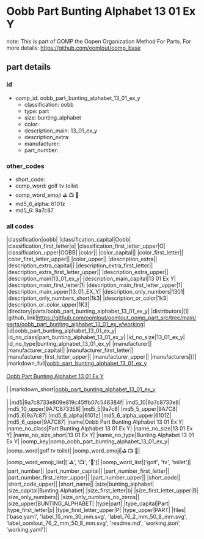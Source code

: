 # Oobb Part Bunting Alphabet 13 01 Ex Y  

note: This is part of OOMP the Oopen Organization Method For Parts. For more details: https://github.com/oomlout/oomp_base

##  part details





### id
* oomp_id: oobb_part_bunting_alphabet_13_01_ex_y
  * classification: oobb
  * type: part
  * size: bunting_alphabet
  * color: 
  * description_main: 13_01_ex_y
  * description_extra: 
  * manufacturer: 
  * part_number: 

### other_codes
* short_code: 
* oomp_word: golf tv toilet
* oomp_word_emoji :golf: :tv: :toilet:
* md5_6_alpha: 6101z
* md5_6: 9a7c87

### all codes 
|classification|oobb|
|classification_capital|Oobb|
|classification_first_letter|o|
|classification_first_letter_upper|O|
|classification_upper|OOBB|
|color||
|color_capital||
|color_first_letter||
|color_first_letter_upper||
|color_upper||
|description_extra||
|description_extra_capital||
|description_extra_first_letter||
|description_extra_first_letter_upper||
|description_extra_upper||
|description_main|13_01_ex_y|
|description_main_capital|13 01 Ex Y|
|description_main_first_letter|1|
|description_main_first_letter_upper|1|
|description_main_upper|13_01_EX_Y|
|description_only_numbers|1301|
|description_only_numbers_short|1k3|
|description_or_color|1k3|
|description_or_color_upper|1K3|
|directory|parts/oobb_part_bunting_alphabet_13_01_ex_y|
|distributors|[]|
|github_link|https://github.com/oomlout/oomlout_oomp_part_src/tree/main/parts/oobb_part_bunting_alphabet_13_01_ex_y/working|
|id|oobb_part_bunting_alphabet_13_01_ex_y|
|id_no_class|part_bunting_alphabet_13_01_ex_y|
|id_no_size|13_01_ex_y|
|id_no_type|bunting_alphabet_13_01_ex_y|
|manufacturer||
|manufacturer_capital||
|manufacturer_first_letter||
|manufacturer_first_letter_upper||
|manufacturer_upper||
|manufacturers|[]|
|markdown_full|[oobb_part_bunting_alphabet_13_01_ex_y](https://github.com/oomlout/oomlout_oomp_part_src/tree/main/parts/oobb_part_bunting_alphabet_13_01_ex_y/working)<br>[](https://github.com/oomlout/oomlout_oomp_part_src/tree/main/parts/oobb_part_bunting_alphabet_13_01_ex_y/working)<br>[Oobb Part Bunting Alphabet 13 01 Ex Y](https://github.com/oomlout/oomlout_oomp_part_src/tree/main/parts/oobb_part_bunting_alphabet_13_01_ex_y/working)<br><br>|
|markdown_short|[oobb_part_bunting_alphabet_13_01_ex_y](https://github.com/oomlout/oomlout_oomp_part_src/tree/main/parts/oobb_part_bunting_alphabet_13_01_ex_y/working)<br><br>|
|md5|9a7c8733e809e819c45ffb07c548384f|
|md5_10|9a7c8733e8|
|md5_10_upper|9A7C8733E8|
|md5_5|9a7c8|
|md5_5_upper|9A7C8|
|md5_6|9a7c87|
|md5_6_alpha|6101z|
|md5_6_alpha_upper|6101Z|
|md5_6_upper|9A7C87|
|name|Oobb Part Bunting Alphabet 13 01 Ex Y|
|name_no_class|Part Bunting Alphabet 13 01 Ex Y|
|name_no_size|13 01 Ex Y|
|name_no_size_short|13 01 Ex Y|
|name_no_type|Bunting Alphabet 13 01 Ex Y|
|oomp_key|oomp_oobb_part_bunting_alphabet_13_01_ex_y|
|oomp_word|golf tv toilet|
|oomp_word_emoji|:golf: :tv: :toilet:|
|oomp_word_emoji_list|[':golf:', ':tv:', ':toilet:']|
|oomp_word_list|['golf', 'tv', 'toilet']|
|part_number||
|part_number_capital||
|part_number_first_letter||
|part_number_first_letter_upper||
|part_number_upper||
|short_code||
|short_code_upper||
|short_name||
|size|bunting_alphabet|
|size_capital|Bunting Alphabet|
|size_first_letter|b|
|size_first_letter_upper|B|
|size_only_numbers||
|size_only_numbers_no_zeros||
|size_upper|BUNTING_ALPHABET|
|type|part|
|type_capital|Part|
|type_first_letter|p|
|type_first_letter_upper|P|
|type_upper|PART|
|files|['base.yaml', 'label_15_mm_30_mm.svg', 'label_76_2_mm_50_8_mm.svg', 'label_oomlout_76_2_mm_50_8_mm.svg', 'readme.md', 'working.json', 'working.yaml']|
